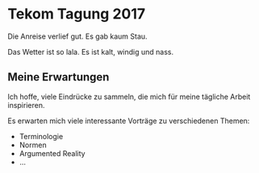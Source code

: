# Tekom Tagung 2017

Die Anreise verlief gut. Es gab kaum Stau.

Das Wetter ist so lala. Es ist kalt, windig und nass.

## Meine Erwartungen

Ich hoffe, viele Eindrücke zu sammeln, die mich für meine tägliche Arbeit inspirieren. 

Es erwarten mich viele interessante Vorträge zu verschiedenen Themen:

* Terminologie
* Normen
* Argumented Reality
* ...
